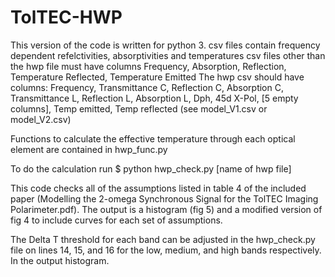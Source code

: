 # TolTEC-HWP

This version of the code is written for python 3.
csv files contain frequency dependent refelctivities, absorptivities and temperatures
csv files other than the hwp file must have columns Frequency, Absorption, Reflection, Temperature Reflected, Temperature Emitted
The hwp csv should have columns:
Frequency, Transmittance C, Reflection C, Absorption C, Transmittance L, Reflection L, Absorption L, Dph, 45d X-Pol, [5 empty columns], Temp emitted, Temp reflected (see model_V1.csv or model_V2.csv)

Functions to calculate the effective temperature through each optical element are contained in hwp_func.py


To do the calculation run 
$ python hwp_check.py [name of hwp file]

This code checks all of the assumptions listed in table 4 of the included paper (Modelling the 2-omega Synchronous Signal for the TolTEC Imaging Polarimeter.pdf). The output is a histogram (fig 5) and a modified version of fig 4 to include curves for each set of assumptions.

The Delta T threshold for each band can be adjusted in the hwp_check.py file on lines 14, 15, and 16 for the low, medium, and high bands respectively. In the output histogram.
